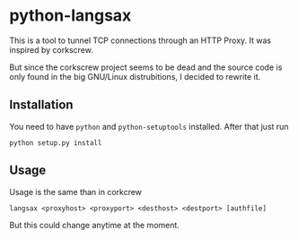 # python-langsax
This is a tool to tunnel TCP connections through an HTTP Proxy. It was inspired by corkscrew.

But since the corkscrew project seems to be dead and the source code is only found in the big GNU/Linux distrubitions, I decided to rewrite it.

## Installation
You need to have `python` and `python-setuptools` installed. After that just run

    python setup.py install

## Usage
Usage is the same than in corkcrew

    langsax <proxyhost> <proxyport> <desthost> <destport> [authfile]

But this could change anytime at the moment.

